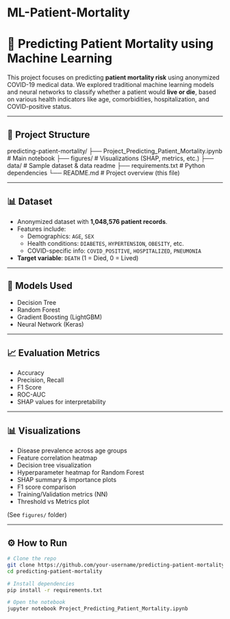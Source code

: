 # ML-Patient-Mortality
# 🧠 Predicting Patient Mortality using Machine Learning

This project focuses on predicting **patient mortality risk** using anonymized COVID-19 medical data. We explored traditional machine learning models and neural networks to classify whether a patient would **live or die**, based on various health indicators like age, comorbidities, hospitalization, and COVID-positive status.

---

## 📁 Project Structure

predicting-patient-mortality/
├── Project_Predicting_Patient_Mortality.ipynb # Main notebook
├── figures/ # Visualizations (SHAP, metrics, etc.)
├── data/ # Sample dataset & data readme
├── requirements.txt # Python dependencies
└── README.md # Project overview (this file)



---

## 📊 Dataset

- Anonymized dataset with **1,048,576 patient records**.
- Features include:
  - Demographics: `AGE`, `SEX`
  - Health conditions: `DIABETES`, `HYPERTENSION`, `OBESITY`, etc.
  - COVID-specific info: `COVID_POSITIVE`, `HOSPITALIZED`, `PNEUMONIA`
- **Target variable**: `DEATH` (1 = Died, 0 = Lived)

---

## 🤖 Models Used

- Decision Tree
- Random Forest
- Gradient Boosting (LightGBM)
- Neural Network (Keras)

---

## 📈 Evaluation Metrics

- Accuracy
- Precision, Recall
- F1 Score
- ROC-AUC
- SHAP values for interpretability

---

## 📊 Visualizations

- Disease prevalence across age groups
- Feature correlation heatmap
- Decision tree visualization
- Hyperparameter heatmap for Random Forest
- SHAP summary & importance plots
- F1 score comparison
- Training/Validation metrics (NN)
- Threshold vs Metrics plot

(See `figures/` folder)

---

## ⚙️ How to Run

```bash
# Clone the repo
git clone https://github.com/your-username/predicting-patient-mortality.git
cd predicting-patient-mortality

# Install dependencies
pip install -r requirements.txt

# Open the notebook
jupyter notebook Project_Predicting_Patient_Mortality.ipynb

